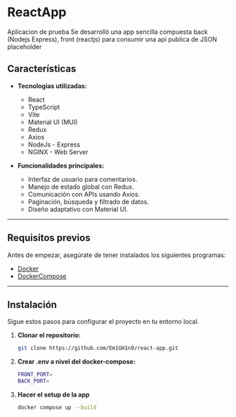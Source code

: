# ReactApp

Aplicacion de prueba
Se desarrolló una app sencilla compuesta back (Nodejs Express), front (reactjs) para consumir una api publica de JSON placeholder

## Características

- **Tecnologías utilizadas:**
  - React
  - TypeScript
  - Vite
  - Material UI (MUI)
  - Redux
  - Axios
  - NodeJs - Express
  - NGINX - Web Server

- **Funcionalidades principales:**
  - Interfaz de usuario para comentarios.
  - Manejo de estado global con Redux.
  - Comunicación con APIs usando Axios.
  - Paginación, búsqueda y filtrado de datos.
  - Diseño adaptativo con Material UI.

---

## Requisitos previos

Antes de empezar, asegúrate de tener instalados los siguientes programas:

- [Docker](https://www.docker.com/)
- [DockerCompose](https://docs.docker.com/compose/)

---

## Instalación

Sigue estos pasos para configurar el proyecto en tu entorno local.

1. **Clonar el repositorio:**

   ```bash
   git clone https://github.com/Em1GH1n0/react-app.git

1. **Crear .env a nivel del docker-compose:**

   ```bash
   FRONT_PORT=
   BACK_PORT=

3. **Hacer el setup de la app**
    ```bash
    docker compose up --build

